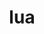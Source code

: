 ---
title: "lua"
layout: cache
categories: [package, v0.18.1]
meta: {"versions": ["5.3.5"], "compilers": ["gcc@=7.3.1", "gcc@=7.5.0"], "oss": ["amzn2", "ubuntu18.04"], "platforms": ["linux"], "targets": ["aarch64", "graviton2", "x86_64", "x86_64_v3", "x86_64_v4"], "stacks": ["aws-isc", "aws-isc-aarch64", "e4s", "radiuss", "root", "tutorial"], "num_specs": 5, "num_specs_by_stack": {"root": 5, "e4s": 1, "tutorial": 1, "radiuss": 1, "aws-isc": 2, "aws-isc-aarch64": 2}}
spec_details: [{"hash": "w26r5kvplnwfrua2rks7kb7dt3trk6yf", "compiler": "gcc@=7.5.0", "versions": ["5.3.5"], "os": "ubuntu18.04", "platform": "linux", "target": "x86_64", "variants": ["fetcher=curl", "~pcfile", "+shared"], "stacks": ["root", "e4s", "tutorial", "radiuss"], "size": "-", "tarball": "https://binaries.spack.io/v0.18.1/build_cache/linux-ubuntu18.04-x86_64/gcc-7.5.0/lua-5.3.5/linux-ubuntu18.04-x86_64-gcc-7.5.0-lua-5.3.5-w26r5kvplnwfrua2rks7kb7dt3trk6yf.spack"}, {"hash": "lo2oo7ablp27gjmirj7ajhgvk3o3jvjz", "compiler": "gcc@=7.3.1", "versions": ["5.3.5"], "os": "amzn2", "platform": "linux", "target": "x86_64_v3", "variants": ["fetcher=curl", "~pcfile", "+shared"], "stacks": ["root", "aws-isc"], "size": "-", "tarball": "https://binaries.spack.io/v0.18.1/build_cache/linux-amzn2-x86_64_v3/gcc-7.3.1/lua-5.3.5/linux-amzn2-x86_64_v3-gcc-7.3.1-lua-5.3.5-lo2oo7ablp27gjmirj7ajhgvk3o3jvjz.spack"}, {"hash": "x66o2rpgra7jdjet3uzfvrqyxc5pf4zm", "compiler": "gcc@=7.3.1", "versions": ["5.3.5"], "os": "amzn2", "platform": "linux", "target": "aarch64", "variants": ["fetcher=curl", "~pcfile", "+shared"], "stacks": ["aws-isc-aarch64", "root"], "size": "-", "tarball": "https://binaries.spack.io/v0.18.1/build_cache/linux-amzn2-aarch64/gcc-7.3.1/lua-5.3.5/linux-amzn2-aarch64-gcc-7.3.1-lua-5.3.5-x66o2rpgra7jdjet3uzfvrqyxc5pf4zm.spack"}, {"hash": "4qde7o5cvt7j6nfqfnbb7krfhz2kx5q4", "compiler": "gcc@=7.3.1", "versions": ["5.3.5"], "os": "amzn2", "platform": "linux", "target": "x86_64_v4", "variants": ["fetcher=curl", "~pcfile", "+shared"], "stacks": ["root", "aws-isc"], "size": "-", "tarball": "https://binaries.spack.io/v0.18.1/build_cache/linux-amzn2-x86_64_v4/gcc-7.3.1/lua-5.3.5/linux-amzn2-x86_64_v4-gcc-7.3.1-lua-5.3.5-4qde7o5cvt7j6nfqfnbb7krfhz2kx5q4.spack"}, {"hash": "uz7ygyqxgirrlgaai7w4milhsv2iftjb", "compiler": "gcc@=7.3.1", "versions": ["5.3.5"], "os": "amzn2", "platform": "linux", "target": "graviton2", "variants": ["fetcher=curl", "~pcfile", "+shared"], "stacks": ["aws-isc-aarch64", "root"], "size": "-", "tarball": "https://binaries.spack.io/v0.18.1/build_cache/linux-amzn2-graviton2/gcc-7.3.1/lua-5.3.5/linux-amzn2-graviton2-gcc-7.3.1-lua-5.3.5-uz7ygyqxgirrlgaai7w4milhsv2iftjb.spack"}]
---